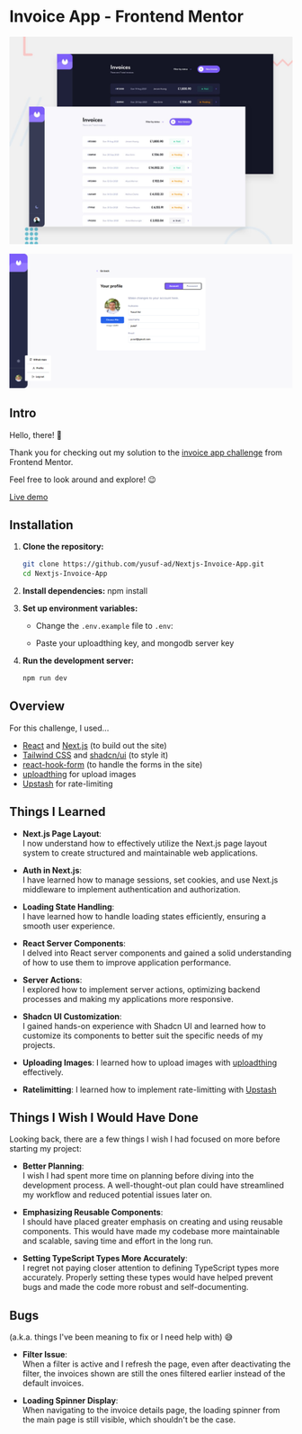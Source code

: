 # Invoice App - Frontend Mentor

![Design preview for the Invoice app coding challenge](./public/preview.jpg)

![Design preview for the Invoice app coding challenge](./public/preview-2.png)

## Intro

Hello, there! 👋

Thank you for checking out my solution to the [invoice app challenge](https://www.frontendmentor.io/challenges/invoice-app-i7KaLTQjl) from Frontend Mentor.

Feel free to look around and explore! 😉

[Live demo](https://next-invoice-cl5q24yyx-yusuf-ads-projects.vercel.app)

## Installation

1. **Clone the repository:**

   ```bash
   git clone https://github.com/yusuf-ad/Nextjs-Invoice-App.git
   cd Nextjs-Invoice-App

   ```

2. **Install dependencies:**
   npm install

3. **Set up environment variables:**

   - Change the `.env.example` file to `.env`:

   - Paste your uploadthing key, and mongodb server key

4. **Run the development server:**
   ```bash
   npm run dev
   ```

## Overview

For this challenge, I used...

- [React](https://reactjs.org/) and [Next.js](https://nextjs.org/) (to build out the site)
- [Tailwind CSS](https://tailwindcss.com/) and [shadcn/ui](https://ui.shadcn.com/) (to style it)
- [react-hook-form](https://react-hook-form.com/) (to handle the forms in the site)
- [uploadthing](https://uploadthing.com/) for upload images
- [Upstash](https://upstash.com/) for rate-limiting

## Things I Learned

- **Next.js Page Layout**:  
  I now understand how to effectively utilize the Next.js page layout system to create structured and maintainable web applications.

- **Auth in Next.js**:  
  I have learned how to manage sessions, set cookies, and use Next.js middleware to implement authentication and authorization.

- **Loading State Handling**:  
  I have learned how to handle loading states efficiently, ensuring a smooth user experience.

- **React Server Components**:  
  I delved into React server components and gained a solid understanding of how to use them to improve application performance.

- **Server Actions**:  
  I explored how to implement server actions, optimizing backend processes and making my applications more responsive.

- **Shadcn UI Customization**:  
  I gained hands-on experience with Shadcn UI and learned how to customize its components to better suit the specific needs of my projects.

- **Uploading Images**:
  I learned how to upload images with [uploadthing](https://uploadthing.com/) effectively.

- **Ratelimitting**:
  I learned how to implement rate-limitting with [Upstash](https://upstash.com/)

## Things I Wish I Would Have Done

Looking back, there are a few things I wish I had focused on more before starting my project:

- **Better Planning**:  
  I wish I had spent more time on planning before diving into the development process. A well-thought-out plan could have streamlined my workflow and reduced potential issues later on.

- **Emphasizing Reusable Components**:  
  I should have placed greater emphasis on creating and using reusable components. This would have made my codebase more maintainable and scalable, saving time and effort in the long run.

- **Setting TypeScript Types More Accurately**:  
  I regret not paying closer attention to defining TypeScript types more accurately. Properly setting these types would have helped prevent bugs and made the code more robust and self-documenting.

## Bugs

(a.k.a. things I've been meaning to fix or I need help with) 😅

- **Filter Issue**:  
  When a filter is active and I refresh the page, even after deactivating the filter, the invoices shown are still the ones filtered earlier instead of the default invoices.

- **Loading Spinner Display**:  
  When navigating to the invoice details page, the loading spinner from the main page is still visible, which shouldn't be the case.
